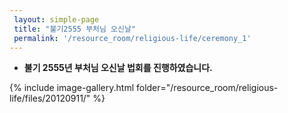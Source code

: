 ```yaml
--- 
 layout: simple-page 
 title: "불기2555 부처님 오신날"
 permalink: '/resource_room/religious-life/ceremony_1'
--- 
```


* **불기 2555년 부처님 오신날 법회를 진행하였습니다.**


{% include image-gallery.html folder="/resource_room/religious-life/files/20120911/" %}